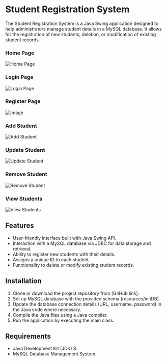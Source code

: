 # Student Registration System

The Student Registration System is a Java Swing application designed to help administrators manage student details in a MySQL database. It allows for the registration of new students, deletion, or modification of existing student records.

### Home Page
![Home Page](https://github.com/payalrathee/StudentRegistrationSystem/assets/68552642/dd630840-6b4d-4a30-858a-b58920b18fb7)

### Login Page
![Login Page](https://github.com/payalrathee/StudentRegistrationSystem/assets/68552642/5f24a30d-130e-4e26-8c6d-49d0fff6d845)

### Register Page
![image](https://github.com/payalrathee/StudentRegistrationSystem/assets/68552642/ffdc7ad6-a80a-415e-8af7-a4a1ebdb86aa)

### Add Student
![Add Student](https://github.com/payalrathee/StudentRegistrationSystem/assets/68552642/f2338f83-b6fa-4a0c-91b8-1736750a1efb)

### Update Student
![Update Student](https://github.com/payalrathee/StudentRegistrationSystem/assets/68552642/db632a0e-edef-4689-a540-d73ef437a785)

### Remove Student
![Remove Student](https://github.com/payalrathee/StudentRegistrationSystem/assets/68552642/65d499d2-3d5b-4acd-ba49-67c39c41749f)

### View Students
![View Students](https://github.com/payalrathee/StudentRegistrationSystem/assets/68552642/fcaae544-b98b-489b-a34e-f462e3056e88)

## Features
- User-friendly interface built with Java Swing API.
- Interaction with a MySQL database via JDBC for data storage and retrieval.
- Ability to register new students with their details.
- Assigns a unique ID to each student.
- Functionality to delete or modify existing student records.

## Installation
1. Clone or download the project repository from [GitHub link].
2. Set up MySQL database with the provided schema (resources/initDB).
3. Update the database connection details (URL, username, password) in the Java code where necessary.
4. Compile the Java files using a Java compiler.
5. Run the application by executing the main class.

## Requirements
- Java Development Kit (JDK) 8.
- MySQL Database Management System.
